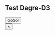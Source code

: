 ## Test Dagre-D3

<input id="show_gosol" type="button" value="GoSol" onclick="switchDisplay('gosol_canvas');tryDraw();" />

<div id="gosol_canvas">
  <input id="hide_gosol" type="button" value="×" onclick="undoDisplay('gosol_canvas');" />
  <div>
    <div id="debugInfo"></div>
    <div id="output">
      <svg width="800" height="600">
        <g/>
      </svg>
    </div>
  </div>
</div>

<script id="dot_code" type="text/graphviz">
digraph {
  a -> b;
}
</script>

<script type="text/javascript" src="../leo/d3.min.js"></script>
<script type="text/javascript" src="../leo/graphlib-dot.js"></script>
<script type="text/javascript" src="../leo/dagre-d3.min.js"></script>
<script type="text/javascript" src="../leo/dagre_utils.js"></script>
<script type="text/javascript" src="../leo/gosol_node_actions.js"></script>